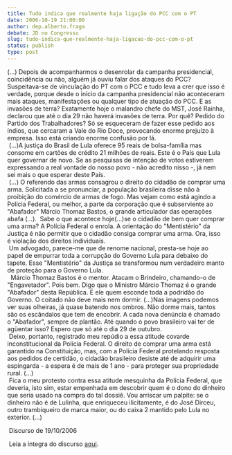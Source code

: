 ```yaml
---
title: Tudo indica que realmente haja ligação do PCC com o PT
date: 2006-10-19 21:00:00
author: dep.alberto.fraga
debate: JD no Congresso
slug: tudo-indica-que-realmente-haja-ligacao-do-pcc-com-o-pt
status: publish 
type: post
---
```


(...) Depois de acompanharmos o desenrolar da campanha presidencial, coincidência ou não, alguém já ouviu falar dos ataques do PCC? Suspeitava-se de vinculação do PT com o PCC e tudo leva a crer que isso é verdade, porque desde o início da campanha presidencial não aconteceram mais ataques, manifestações ou qualquer tipo de atuação do PCC. E as invasões de terra? Exatamente hoje o malandro chefe do MST, José Rainha, declarou que até o dia 29 não haverá invasões de terra. Por quê? Pedido do Partido dos Trabalhadores? Só se esqueceram de fazer esse pedido aos índios, que cercaram a Vale do Rio Doce, provocando enorme prejuízo à empresa. Isso está criando enorme confusão por lá.   
 (...)A justiça do Brasil de Lula oferece 95 reais de bolsa-família mas consome em cartões de crédito 21 milhões de reais. Este é o País que Lula quer governar de novo. Se as pesquisas de intenção de votos estiverem expressando a real vontade do nosso povo - não acredito nisso -, já nem sei mais o que esperar deste País.   
 (...) O referendo das armas consagrou o direito do cidadão de comprar uma arma. Solicitada a se pronunciar, a população brasileira disse não à proibição do comércio de armas de fogo. Mas vejam como está agindo a Polícia Federal, ou melhor, a parte da corporação que é subserviente ao "Abafador" Márcio Thomaz Bastos, o grande articulador das operações abafa (...).  Sabe o que acontece hoje(...)se o cidadão de bem quer comprar uma arma? A Polícia Federal o enrola. A orientação do "Mentistério" da Justiça é não permitir que o cidadão consiga comprar uma arma. Ora, isso é violação dos direitos individuais.   
 Um advogado, parece-me que de renome nacional, presta-se hoje ao papel de empurrar toda a corrupção do Governo Lula para debaixo do tapete. Esse "Mentistério" da Justiça se transformou num verdadeiro manto de proteção para o Governo Lula.   
  Márcio Thomaz Bastos é o mentor. Atacam o Brindeiro, chamando-o de "Engavetador". Pois bem. Digo que o Ministro Márcio Thomaz é o grande "Abafador" desta República. É ele quem esconde toda a podridão do Governo. O coitado não deve mais nem dormir. (...)Nas imagens podemos ver suas olheiras, já quase batendo nos ombros. Não dorme mais, tantos são os escândalos que tem de encobrir. A cada nova denúncia é chamado o "Abafador", sempre de plantão. Até quando o povo brasileiro vai ter de agüentar isso? Espero que só até o dia 29 de outubro.  
 Deixo, portanto, registrado meu repúdio a essa atitude covarde inconstitucional da Polícia Federal. O direito de comprar uma arma está garantido na Constituição, mas, com a Polícia Federal protelando resposta aos pedidos de certidão, o cidadão brasileiro desiste até de adquirir uma espingarda - a espera é de mais de 1 ano - para proteger sua propriedade rural. (...)   
 Fica o meu protesto contra essa atitude mesquinha da Polícia Federal, que deveria, isto sim, estar empenhada em descobrir quem é o dono do dinheiro que seria usado na compra do tal dossiê. Vou arriscar um palpite: se o dinheiro não é de Lulinha, que enriqueceu ilicitamente, é do José Dirceu, outro trambiqueiro de marca maior, ou do caixa 2 mantido pelo Lula no exterior. (...)  
  
 Discurso de 19/10/2006  
  
 Leia a íntegra do discurso [aqui](http://www.camara.gov.br/internet/plenario/notas/ordinari/v191006.pdf).
